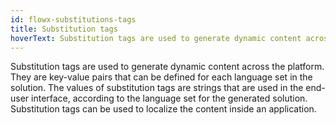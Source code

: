 ```yaml
---
id: flowx-substitutions-tags
title: Substitution tags
hoverText: Substitution tags are used to generate dynamic content across the platform. They are key-value pairs that can be defined for each language set in the solution.
---
```


Substitution tags are used to generate dynamic content across the platform. They are key-value pairs that can be defined for each language set in the solution. The values of substitution tags are strings that are used in the end-user interface, according to the language set for the generated solution. Substitution tags can be used to localize the content inside an application.